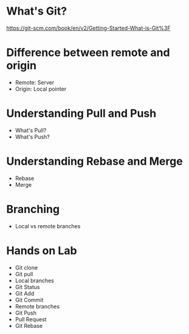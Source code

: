 # What's Git?

https://git-scm.com/book/en/v2/Getting-Started-What-is-Git%3F

# Difference between remote and origin
* Remote: Server
* Origin: Local pointer

# Understanding Pull and Push
* What's Pull?
* What's Push?

# Understanding Rebase and Merge
* Rebase
* Merge

# Branching
* Local vs remote branches

# Hands on Lab
* Git clone
* Git pull
* Local branches
* Git Status
* Git Add
* Git Commit
* Remote branches
* Git Push
* Pull Request
* Git Rebase